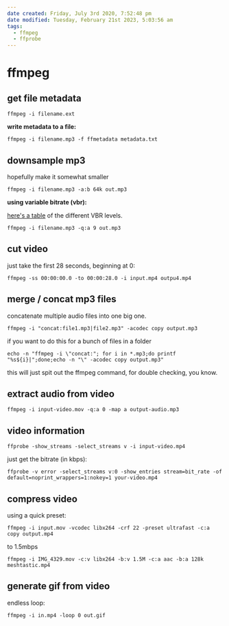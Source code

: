 ```yaml
---
date created: Friday, July 3rd 2020, 7:52:48 pm
date modified: Tuesday, February 21st 2023, 5:03:56 am
tags:
  - ffmpeg
  - ffprobe
---
```


# ffmpeg

## get file metadata

```
ffmpeg -i filename.ext
```

**write metadata to a file:**

```
ffmpeg -i filename.mp3 -f ffmetadata metadata.txt
```

## downsample mp3

hopefully make it somewhat smaller

```
ffmpeg -i filename.mp3 -a:b 64k out.mp3
```

**using variable bitrate (vbr):**

[here's a table](https://trac.ffmpeg.org/wiki/Encode/MP3) of the different VBR levels.

```
ffmpeg -i filename.mp3 -q:a 9 out.mp3
```

## cut video

just take the first 28 seconds, beginning at 0:

```
ffmpeg -ss 00:00:00.0 -to 00:00:28.0 -i input.mp4 outpu4.mp4
```

## merge / concat mp3 files

concatenate multiple audio files into one big one.

```shell
ffmpeg -i "concat:file1.mp3|file2.mp3" -acodec copy output.mp3
```

if you want to do this for a bunch of files in a folder

```shell
echo -n "ffmpeg -i \"concat:"; for i in *.mp3;do printf "%s${i}|";done;echo -n "\" -acodec copy output.mp3"
```

this will just spit out the ffmpeg command, for double checking, you know.

## extract audio from video

```
ffmpeg -i input-video.mov -q:a 0 -map a output-audio.mp3
```

## video information

```code
ffprobe -show_streams -select_streams v -i input-video.mp4
```

just get the  bitrate (in kbps):

```code
ffprobe -v error -select_streams v:0 -show_entries stream=bit_rate -of default=noprint_wrappers=1:nokey=1 your-video.mp4
```

## compress video

using a quick preset:

```shell
ffmpeg -i input.mov -vcodec libx264 -crf 22 -preset ultrafast -c:a copy output.mp4
```

to 1.5mbps

```shell
ffmpeg -i IMG_4329.mov -c:v libx264 -b:v 1.5M -c:a aac -b:a 128k meshtastic.mp4
```

## generate gif from video

endless loop:

```shell
ffmpeg -i in.mp4 -loop 0 out.gif
```

